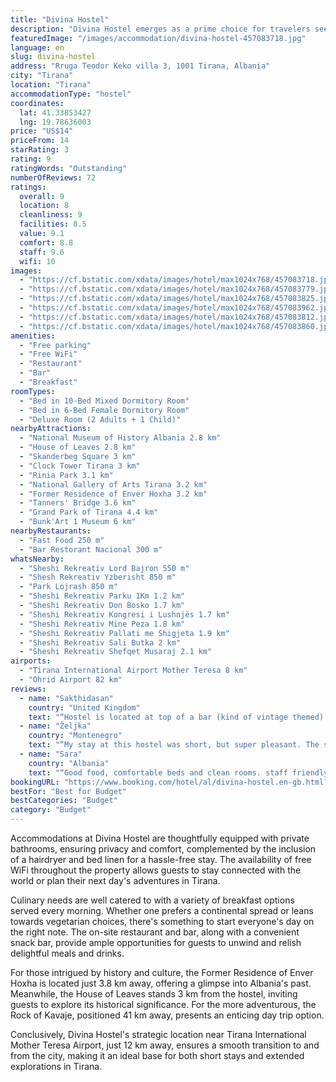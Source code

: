 ```yaml
---
title: "Divina Hostel"
description: "Divina Hostel emerges as a prime choice for travelers seeking a blend of convenience and comfort in Tirana."
featuredImage: "/images/accommodation/divina-hostel-457083718.jpg"
language: en
slug: divina-hostel
address: "Rruga Teodor Keko villa 3, 1001 Tirana, Albania"
city: "Tirana"
location: "Tirana"
accommodationType: "hostel"
coordinates:
  lat: 41.33853427
  lng: 19.78636003
price: "US$14"
priceFrom: 14
starRating: 3
rating: 9
ratingWords: "Outstanding"
numberOfReviews: 72
ratings:
  overall: 9
  location: 8
  cleanliness: 9
  facilities: 8.5
  value: 9.1
  comfort: 8.8
  staff: 9.6
  wifi: 10
images:
  - "https://cf.bstatic.com/xdata/images/hotel/max1024x768/457083718.jpg?k=c6c0f09e725a93b55ce07e1f6255e447fec2e9b7ea8c50fee347a2c165080d0d&o=&hp=1"
  - "https://cf.bstatic.com/xdata/images/hotel/max1024x768/457083779.jpg?k=b9ae6982a4d13e7af263fb5c99b9cd94a7261af52d0c2e98b8acd42f1e2e46ed&o=&hp=1"
  - "https://cf.bstatic.com/xdata/images/hotel/max1024x768/457083825.jpg?k=a42fe32e0ce025ec0f20e4effdf11b6c3c2b766e76da54f20a169a5832e2e6ca&o=&hp=1"
  - "https://cf.bstatic.com/xdata/images/hotel/max1024x768/457083962.jpg?k=0896b301219a63018923d2f7b6388f38de24a0840529efce16060b9ff4c1a884&o=&hp=1"
  - "https://cf.bstatic.com/xdata/images/hotel/max1024x768/457083812.jpg?k=d7ee7575761f61b85425575c16682c621ef72eeed4ffdf15f3c74cac9d87fa38&o=&hp=1"
  - "https://cf.bstatic.com/xdata/images/hotel/max1024x768/457083860.jpg?k=5d00423fb5c7d48cd44ba5745241b7ace90f34803dda9af996a26e36f2ac5ab0&o=&hp=1"
amenities:
  - "Free parking"
  - "Free WiFi"
  - "Restaurant"
  - "Bar"
  - "Breakfast"
roomTypes:
  - "Bed in 10-Bed Mixed Dormitory Room"
  - "Bed in 6-Bed Female Dormitory Room"
  - "Deluxe Room (2 Adults + 1 Child)"
nearbyAttractions:
  - "National Museum of History Albania 2.8 km"
  - "House of Leaves 2.8 km"
  - "Skanderbeg Square 3 km"
  - "Clock Tower Tirana 3 km"
  - "Rinia Park 3.1 km"
  - "National Gallery of Arts Tirana 3.2 km"
  - "Former Residence of Enver Hoxha 3.2 km"
  - "Tanners' Bridge 3.6 km"
  - "Grand Park of Tirana 4.4 km"
  - "Bunk'Art 1 Museum 6 km"
nearbyRestaurants:
  - "Fast Food 250 m"
  - "Bar Restorant Nacional 300 m"
whatsNearby:
  - "Sheshi Rekreativ Lord Bajron 550 m"
  - "Shesh Rekreativ Yzberisht 850 m"
  - "Park Lojrash 850 m"
  - "Sheshi Rekreativ Parku 1Km 1.2 km"
  - "Sheshi Rekreativ Don Bosko 1.7 km"
  - "Sheshi Rekreativ Kongresi i Lushnjës 1.7 km"
  - "Sheshi Rekreativ Mine Peza 1.8 km"
  - "Sheshi Rekreativ Pallati me Shigjeta 1.9 km"
  - "Sheshi Rekreativ Sali Butka 2 km"
  - "Sheshi Rekreativ Shefqet Musaraj 2.1 km"
airports:
  - "Tirana International Airport Mother Teresa 8 km"
  - "Ohrid Airport 82 km"
reviews:
  - name: "Sakthidasan"
    country: "United Kingdom"
    text: "“Hostel is located at top of a bar (kind of vintage themed) and restaurant. The host Sarah was very friendly and speaks good English. Tasted local food prepared in home style, liked it. Also bought homemade local liquor with cinnamon flavour...”"
  - name: "Željka"
    country: "Montenegro"
    text: "“My stay at this hostel was short, but super pleasant. The staff was absolutely wonderful, kind and welcoming, they replied to the messages quickly and the communication was smooth and effortless. The bed was comfortable, the sheets were clean and...”"
  - name: "Sara"
    country: "Albania"
    text: "“Good food, comfortable beds and clean rooms. staff friendly”"
bookingURL: "https://www.booking.com/hotel/al/divina-hostel.en-gb.html?aid=8035640"
bestFor: "Best for Budget"
bestCategories: "Budget"
category: "Budget"
---
```


Accommodations at Divina Hostel are thoughtfully equipped with private bathrooms, ensuring privacy and comfort, complemented by the inclusion of a hairdryer and bed linen for a hassle-free stay. The availability of free WiFi throughout the property allows guests to stay connected with the world or plan their next day's adventures in Tirana.

Culinary needs are well catered to with a variety of breakfast options served every morning. Whether one prefers a continental spread or leans towards vegetarian choices, there's something to start everyone's day on the right note. The on-site restaurant and bar, along with a convenient snack bar, provide ample opportunities for guests to unwind and relish delightful meals and drinks.

For those intrigued by history and culture, the Former Residence of Enver Hoxha is located just 3.8 km away, offering a glimpse into Albania's past. Meanwhile, the House of Leaves stands 3 km from the hostel, inviting guests to explore its historical significance. For the more adventurous, the Rock of Kavaje, positioned 41 km away, presents an enticing day trip option.

Conclusively, Divina Hostel's strategic location near Tirana International Mother Teresa Airport, just 12 km away, ensures a smooth transition to and from the city, making it an ideal base for both short stays and extended explorations in Tirana.